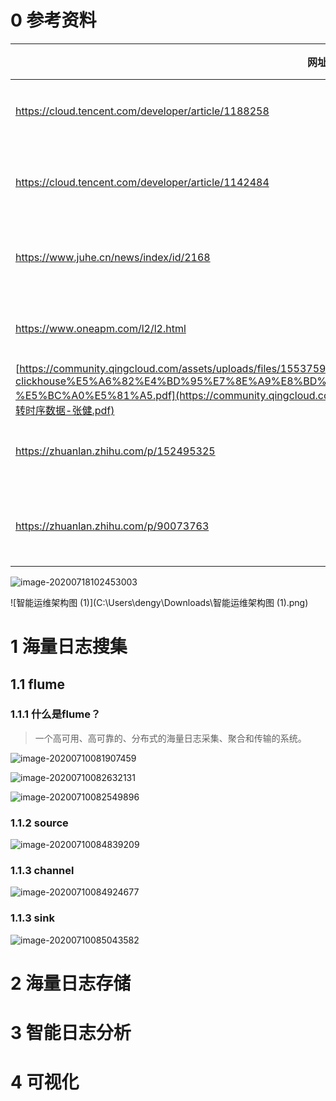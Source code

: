 # 0 参考资料

| 网址                                                         | 网址说明                                 | 备注 |
| ------------------------------------------------------------ | ---------------------------------------- | ---- |
| https://cloud.tencent.com/developer/article/1188258          | 海量日志存储、分析解决方案V1.0           |      |
| https://cloud.tencent.com/developer/article/1142484          | 你一定需要了解的六款大数据采集平台       |      |
| https://www.juhe.cn/news/index/id/2168                       | 实时计算平台：Jstorm  vs spark streaming |      |
|                                                              |                                          |      |
| https://www.oneapm.com/l2/l2.html                            | 业内产品 - 智能运维管理平台              |      |
| [https://community.qingcloud.com/assets/uploads/files/1553759734256-clickhouse%E5%A6%82%E4%BD%95%E7%8E%A9%E8%BD%AC%E6%97%B6%E5%BA%8F%E6%95%B0%E6%8D%AE-%E5%BC%A0%E5%81%A5.pdf](https://community.qingcloud.com/assets/uploads/files/1553759734256-clickhouse如何玩转时序数据-张健.pdf) | 时序数据库 - druid                       |      |
| https://zhuanlan.zhihu.com/p/152495325                       | 智能日志分析 - 流式智能巡检              |      |
|                                                              |                                          |      |
| https://zhuanlan.zhihu.com/p/90073763                        | AIOps智能运维之三：无监督异常检测        |      |





![image-20200718102453003](C:\Users\dengy\AppData\Roaming\Typora\typora-user-images\image-20200718102453003.png)



![智能运维架构图 (1)](C:\Users\dengy\Downloads\智能运维架构图 (1).png)



# 1 海量日志搜集

## 1.1 flume

### 1.1.1 什么是flume？



> 一个高可用、高可靠的、分布式的海量日志采集、聚合和传输的系统。

![image-20200710081907459](C:\Users\dengy\AppData\Roaming\Typora\typora-user-images\image-20200710081907459.png)

![image-20200710082632131](C:\Users\dengy\AppData\Roaming\Typora\typora-user-images\image-20200710082632131.png)

![image-20200710082549896](C:\Users\dengy\AppData\Roaming\Typora\typora-user-images\image-20200710082549896.png)

### 1.1.2 source

![image-20200710084839209](C:\Users\dengy\AppData\Roaming\Typora\typora-user-images\image-20200710084839209.png)

### 1.1.3 channel

![image-20200710084924677](C:\Users\dengy\AppData\Roaming\Typora\typora-user-images\image-20200710084924677.png)



### 1.1.3 sink

![image-20200710085043582](C:\Users\dengy\AppData\Roaming\Typora\typora-user-images\image-20200710085043582.png)

# 2 海量日志存储



# 3 智能日志分析



# 4 可视化

